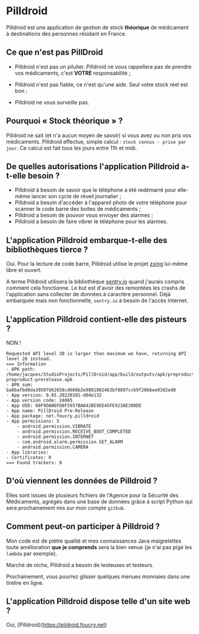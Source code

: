 # Pilldroid

Pilldroid est une application de gestion de stock **théorique** de médicament à
destinations des personnes résidant en France.

## Ce que n'est pas PillDroid

- Pilldroid n'est pas un pilulier. Pilldroid ne vous rappellera pas de prendre
vos médicaments, c'est **VOTRE** responsabilité ;

- Pilldroid n'est pas fiable, ce n'est qu'une aide. Seul votre stock réel est bon
;

- Pilldroid ne vous surveille pas.

## Pourquoi « Stock théorique » ?

Pilldroid ne sait (et n'a aucun moyen de savoir) si vous avez ou non pris vos
médicaments. Pilldroid effectue, simple calcul : `stock connus - prise par
jour`. Ce calcul est fait tous les jours entre 11h et midi.

## De quelles autorisations l'application Pilldroid a-t-elle besoin ?

- Pilldroid à besoin de savoir que le téléphone a été redémarré pour elle-même
lancer son cycle de réveil journalier ;
- Pilldroid a besoin d'accéder à l'appareil photo de votre téléphone pour
  scanner le code barre des boites de médicaments ;
- Pilldroid a besoin de pouvoir vous envoyer des alarmes ;
- Pilldroid a besoin de faire vibrer le téléphone pour les alarmes.
  
## L'application Pilldroid embarque-t-elle des bibliothèques tierce ?

Oui. Pour la lecture de code barre, Pilldroid utilise le projet
[zxing](https://github.com/journeyapps/zxing-android-embedded) lui-même libre et
ouvert.

A terme Pilldroid utilisera la bibliothèque
[sentry.io](https://sentry.io/for/android/) quand j'aurais compris comment cela
fonctionne. Le but est d'avoir des remontées les crashs de l'application sans
collecter de données à caractère personnel.
Déjà embarquée mais non fonctionnelle, `sentry.io` à besoin de l'accès Internet.

## L'application Pilldroid contient-elle des pisteurs ?

NON !

```
Requested API level 30 is larger than maximum we have, returning API level 28 instead.
=== Information
- APK path: /home/jacques/StudioProjects/PillDroid/app/build/outputs/apk/preproduct/prerelease/app-preproduct-prerelease.apk
- APK sum: ba0bafbd8da39507d62658cd666b2e9881002463bf8897ccb9f20b6ee93d2ed8
- App version: 0.65.20220101-d04e132
- App version code: 24065
- App UID: 66F9DAB6FD8F5957BA842BE9EE45FE923AE300DE
- App name: PillDroid Pre-Release
- App package: net.foucry.pilldroid
- App permissions: 5
    - android.permission.VIBRATE
    - android.permission.RECEIVE_BOOT_COMPLETED
    - android.permission.INTERNET
    - com.android.alarm.permission.SET_ALARM
    - android.permission.CAMERA
- App libraries:
- Certificates: 0
=== Found trackers: 0
```

## D'où viennent les données de Pilldroid ?

Elles sont issues de plusieurs fichiers de l'Agence pour la Sécurité des
Médicaments, agrégés dans une base de données grâce à script Python qui sera
prochainement mis sur mon compte `github`.

## Comment peut-on participer à Pilldroid ?

Mon code est de piètre qualité et mes connaissances Java maigrelettes toute
amélioration **que je comprends** sera la bien venue (je n'ai pas pigé les
`lambda` par exemple).

Marché de niche, Pilldroid a besoin de testeuses et testeurs.

Prochainement, vous pourrez glisser quelques menues monnaies dans une tirelire
en ligne.

## L'application Pilldroid dispose telle d'un site web ?

Oui, [Pilldroid)(https://pildroid.foucry.net)
